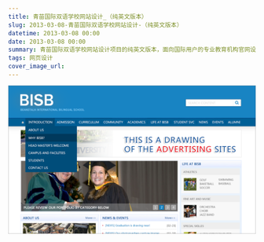 ```yaml
---
title: 青苗国际双语学校网站设计_（纯英文版本）
slug: 2013-03-08-青苗国际双语学校网站设计-（纯英文版本）
datetime: 2013-03-08 00:00
date: 2013-03-08 00:00
summary: 青苗国际双语学校网站设计项目的纯英文版本，面向国际用户的专业教育机构官网设计。
tags: 网页设计
cover_image_url: 
---
```

![50734-s1oe0t7kerc.png](../assets/2020/10/2586994996.png)